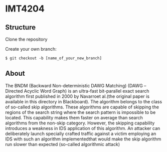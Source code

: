 # IMT4204

## Structure
Clone the repository 

Create your own branch: 
```
$ git checkout -b [name_of_your_new_branch] 
```

## About
The BNDM (Backward Non-deterministic DAWG Matching) (DAWG –Directed Acyclic Word Graph) is an ultra-fast bit-parallel exact search algorithm first published in 2000 by Navarroet al.(the original paper is available in this directory in Blackboard). The algorithm belongs to the class of so-called skip algorithms. These algorithms are capable of skipping the regions of the search string where the search pattern is impossible to be located. This capability makes them faster on average than search algorithms from the non-skip category. However, the skipping capability introduces a weakness in IDS application of this algorithm. An attacker can deliberately launch specially crafted traffic against a victim employing an IDS with such an algorithm implementedthat would make the skip algorithm run slower than expected (so-called algorithmic attack)
